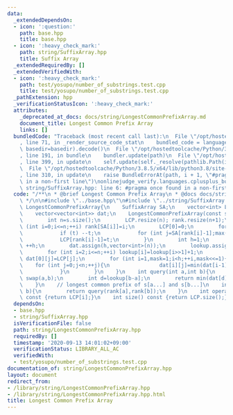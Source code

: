 ```yaml
---
data:
  _extendedDependsOn:
  - icon: ':question:'
    path: base.hpp
    title: base.hpp
  - icon: ':heavy_check_mark:'
    path: string/SuffixArray.hpp
    title: Suffix Array
  _extendedRequiredBy: []
  _extendedVerifiedWith:
  - icon: ':heavy_check_mark:'
    path: test/yosupo/number_of_substrings.test.cpp
    title: test/yosupo/number_of_substrings.test.cpp
  _pathExtension: hpp
  _verificationStatusIcon: ':heavy_check_mark:'
  attributes:
    _deprecated_at_docs: docs/string/LongestCommonPrefixArray.md
    document_title: Longest Common Prefix Array
    links: []
  bundledCode: "Traceback (most recent call last):\n  File \"/opt/hostedtoolcache/Python/3.8.5/x64/lib/python3.8/site-packages/onlinejudge_verify/documentation/build.py\"\
    , line 71, in _render_source_code_stat\n    bundled_code = language.bundle(stat.path,\
    \ basedir=basedir).decode()\n  File \"/opt/hostedtoolcache/Python/3.8.5/x64/lib/python3.8/site-packages/onlinejudge_verify/languages/cplusplus.py\"\
    , line 191, in bundle\n    bundler.update(path)\n  File \"/opt/hostedtoolcache/Python/3.8.5/x64/lib/python3.8/site-packages/onlinejudge_verify/languages/cplusplus_bundle.py\"\
    , line 399, in update\n    self.update(self._resolve(pathlib.Path(included), included_from=path))\n\
    \  File \"/opt/hostedtoolcache/Python/3.8.5/x64/lib/python3.8/site-packages/onlinejudge_verify/languages/cplusplus_bundle.py\"\
    , line 310, in update\n    raise BundleErrorAt(path, i + 1, \"#pragma once found\
    \ in a non-first line\")\nonlinejudge_verify.languages.cplusplus_bundle.BundleErrorAt:\
    \ string/SuffixArray.hpp: line 6: #pragma once found in a non-first line\n"
  code: "/**\n * @brief Longest Common Prefix Array\n * @docs docs/string/LongestCommonPrefixArray.md\n\
    \ */\n\n#include \"../base.hpp\"\n#include \"../string/SuffixArray.hpp\"\n\nstruct\
    \ LongestCommonPrefixArray{\n    SuffixArray SA;\n    vector<int> LCP,rank,lookup;\n\
    \    vector<vector<int>> dat;\n    LongestCommonPrefixArray(const string &s):SA(s){\n\
    \        int n=s.size();\n        LCP.resize(n); rank.resize(n+1);\n        for\
    \ (int i=0;i<=n;++i) rank[SA[i]]=i;\n        LCP[0]=0;\n        for (int i=0,t=0;i<n;++i){\n\
    \            if (t) --t;\n            for (int j=SA[rank[i]-1];max(i,j)+t<n&&s[i+t]==s[j+t];++t);\n\
    \            LCP[rank[i]-1]=t;\n        }\n        int h=1;\n        while((1<<h)<=n)\
    \ ++h;\n        dat.assign(h,vector<int>(n));\n        lookup.assign(n+1,0);\n\
    \        for (int i=2;i<=n;++i) lookup[i]=lookup[i>>1]+1;\n        for (int j=0;j<n;++j)\
    \ dat[0][j]=LCP[j];\n        for (int i=1,mask=1;i<h;++i,mask<<=1){\n        \
    \    for (int j=0;j<n;++j){\n                dat[i][j]=min(dat[i-1][j],dat[i-1][min(j+mask,n-1)]);\n\
    \            }\n        }\n    }\n    int query(int a,int b){\n        if (a>b)\
    \ swap(a,b);\n        int d=lookup[b-a];\n        return min(dat[d][a],dat[d][b-(1<<d)]);\n\
    \    }\n    // longest common prefix of s[a...] and s[b...]\n    int lcp(int a,int\
    \ b){\n        return query(rank[a],rank[b]);\n    }\n    int operator[](int i)\
    \ const {return LCP[i];}\n    int size() const {return LCP.size();}\n};"
  dependsOn:
  - base.hpp
  - string/SuffixArray.hpp
  isVerificationFile: false
  path: string/LongestCommonPrefixArray.hpp
  requiredBy: []
  timestamp: '2020-09-13 14:01:02+09:00'
  verificationStatus: LIBRARY_ALL_AC
  verifiedWith:
  - test/yosupo/number_of_substrings.test.cpp
documentation_of: string/LongestCommonPrefixArray.hpp
layout: document
redirect_from:
- /library/string/LongestCommonPrefixArray.hpp
- /library/string/LongestCommonPrefixArray.hpp.html
title: Longest Common Prefix Array
---
```

